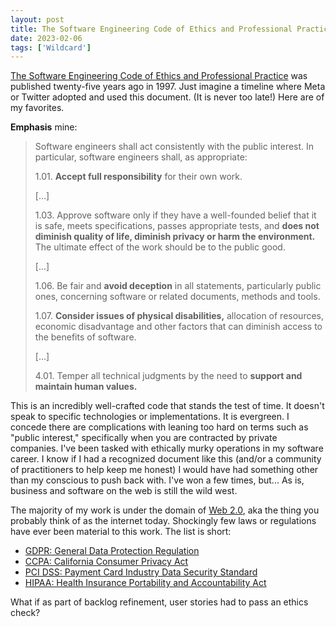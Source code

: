 ```yaml
---
layout: post
title: The Software Engineering Code of Ethics and Professional Practice, 1997
date: 2023-02-06
tags: ['Wildcard']
---
```

[The Software Engineering Code of Ethics and Professional Practice](https://ethics.acm.org/code-of-ethics/software-engineering-code/) was published twenty-five years ago in 1997. Just imagine a timeline where Meta or Twitter adopted and used this document. (It is never too late!) Here are of my favorites.<!--x-->

**Emphasis** mine:

> Software engineers shall act consistently with the public interest. In particular, software engineers shall, as appropriate:
>
> 1.01. **Accept full responsibility** for their own work.
>
> [...]
>
> 1.03. Approve software only if they have a well-founded belief that it is safe, meets specifications, passes appropriate tests, and **does not diminish quality of life, diminish privacy or harm the environment.** The ultimate effect of the work should be to the public good.
>
> [...]
>
> 1.06. Be fair and **avoid deception** in all statements, particularly public ones, concerning software or related documents, methods and tools.
>
> 1.07. **Consider issues of physical disabilities,** allocation of resources, economic disadvantage and other factors that can diminish access to the benefits of software.
>
> [...]
>
> 4.01. Temper all technical judgments by the need to **support and maintain human values.**

This is an incredibly well-crafted code that stands the test of time. It doesn't speak to specific technologies or implementations. It is evergreen. I concede there are complications with leaning too hard on terms such as "public interest," specifically when you are contracted by private companies. I've been tasked with ethically murky operations in my software career. I know if I had a recognized document like this (and/or a community of practitioners to help keep me honest) I would have had something other than my conscious to push back with. I've won a few times, but... As is, business and software on the web is still the wild west.

The majority of my work is under the domain of [Web 2.0](https://en.wikipedia.org/wiki/Web_2.0), aka the thing you probably think of as the internet today. Shockingly few laws or regulations have ever been material to this work. The list is short:

- [GDPR: General Data Protection Regulation](https://gdpr.eu/what-is-gdpr/)
- [CCPA: California Consumer Privacy Act](https://www.oag.ca.gov/privacy/ccpa)
- [PCI DSS: Payment Card Industry Data Security Standard](https://www.pcisecuritystandards.org/about_us/)
- [HIPAA: Health Insurance Portability and Accountability Act](https://www.hhs.gov/hipaa/for-individuals/guidance-materials-for-consumers/index.html)

What if as part of backlog refinement, user stories had to pass an ethics check?
